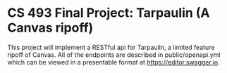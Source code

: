 # CS 493 Final Project: Tarpaulin (A Canvas ripoff)
This project will implement a RESTful api for Tarpaulin, a limited feature 
ripoff of Canvas.  All of the endpoints are described in public/openapi.yml 
which can be viewed in a presentable format at https://editor.swagger.io. 